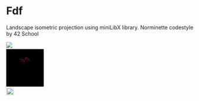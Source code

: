 # Fdf
Landscape isometric projection using miniLibX library. Norminette codestyle by 42 School
<div>
  <img src="gifs/mars_square.gif"/>
  <div class="two">
    <div><img src="gifs/heart_square.gif" width=20% height=20%/></div>
    <div><img src="gifs/t1_square.gif" width=20% height=20%/></div>
</div>
